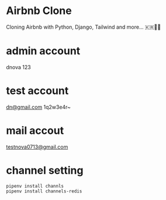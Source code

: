 # Airbnb Clone

Cloning Airbnb with Python, Django, Tailwind and more... 🇰🇷💖🐍

# admin account
dnova
123

# test account
dn@gmail.com
1q2w3e4r~


# mail accout
testnova0713@gmail.com


# channel setting
```
pipenv install channls
pipenv install channels-redis
```